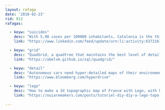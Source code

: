 ```yaml
---
layout: rafaga
date: '2018-02-23'
rid: 812
rafagas:

  - keyw: "suicides"
    desc: "With 5,98 cases per 100000 inhabitants, Catalonia is the third community with the lowest suicide rate"
    link: "https://www.linkedin.com/feed/update/urn:li:activity:6372161396104404992"

  - keyw: "grid"
    desc: "QuadGrid, a quadtree that maintains the best level of detail possible for sensitive data and complies with data protection and anonimity"
    link: "https://abelvm.github.io/sql/quadgrid/"

  - keyw: "detail"
    desc: "Autonomous cars need hyper-detailed maps of their environment and the solution might not be in the traditional cartographer's hands"
    link: "https://www.bloomberg.com/hyperdrive"

  - keyw: "lego"
    desc: "How to make a 3d topographic map of France with Lego, with help from Qgis or Lego Digital  Designer"
    link: "https://ouiaremakers.com/posts/tutoriel-diy-diy-a-lego-topo-3d-map"
    
---
```

